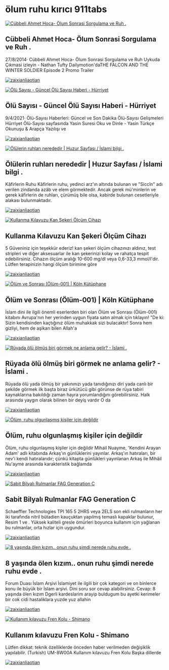 # ölum ruhu kırıcı 911tabs
<a href="https://mnn.zoosnet.net/LR/Chatpre.aspx?id=MNN94995150&p=https://topgrinding.com/" target="_blank">![Cübbeli Ahmet Hoca- Ölum Sonrasi Sorgulama ve Ruh .](https://github.com/technlg/images/blob/main/27.jpg)</a>
## Cübbeli Ahmet Hoca- Ölum Sonrasi Sorgulama ve Ruh .
27/8/2014· Cübbeli Ahmet Hoca- Ölum Sonrasi Sorgulama ve Ruh Uykuda Çıkmasi izleyin - Nathan Tufty Dailymotion'daTHE FALCON AND THE WINTER SOLDIER Episode 2 Promo Trailer
<a href="https://mnn.zoosnet.net/LR/Chatpre.aspx?id=MNN94995150&p=https://topgrinding.com/" target="_blank"><img src="https://github.com/technlg/images/raw/main/chat11.jpg" alt="zaixianliaotian"/></a><a href="//whatsapp.shibangsoft.com/WhatsApp.php" ><img src="https://github.com/technlg/images/raw/main/chat11.png" alt=""></a>
<a href="https://mnn.zoosnet.net/LR/Chatpre.aspx?id=MNN94995150&p=https://topgrinding.com/" target="_blank">![Ölü Sayısı - Güncel Ölü Sayısı Haberi - Hürriyet](https://github.com/technlg/images/blob/main/19.jpg)</a>
## Ölü Sayısı - Güncel Ölü Sayısı Haberi - Hürriyet
9/4/2021· Ölü-Sayısı Haberleri: Güncel ve Son Dakika Ölü-Sayısı Gelişmeleri Hürriyet Ölü-Sayısı sayfasında Yasin Suresi Oku ve Dinle - Yasin Türkçe Okunuşu & Arapça Yazılışı ve 
<a href="https://mnn.zoosnet.net/LR/Chatpre.aspx?id=MNN94995150&p=https://topgrinding.com/" target="_blank"><img src="https://github.com/technlg/images/raw/main/chat11.jpg" alt="zaixianliaotian"/></a><a href="//whatsapp.shibangsoft.com/WhatsApp.php" ><img src="https://github.com/technlg/images/raw/main/chat11.png" alt=""></a>
<a href="https://mnn.zoosnet.net/LR/Chatpre.aspx?id=MNN94995150&p=https://topgrinding.com/" target="_blank">![Ölülerin ruhları nerededir | Huzur Sayfası / İslami bilgi .](https://github.com/technlg/images/blob/main/5.jpg)</a>
## Ölülerin ruhları nerededir | Huzur Sayfası / İslami bilgi .
Kâfirlerin Ruhu Kâfirlerin ruhu, yedinci arz'ın altında bulunan ve "Siccîn" adı verilen zindanda azâb ve elem görmektedir. Ancak gerek mü'minlerin ve gerek kâfirlerin de ruhları, çürümüş bile olsa, kabirde bulunan cesetleriyle alakası bulunmaktadır.
<a href="https://mnn.zoosnet.net/LR/Chatpre.aspx?id=MNN94995150&p=https://topgrinding.com/" target="_blank"><img src="https://github.com/technlg/images/raw/main/chat11.jpg" alt="zaixianliaotian"/></a><a href="//whatsapp.shibangsoft.com/WhatsApp.php" ><img src="https://github.com/technlg/images/raw/main/chat11.png" alt=""></a>
<a href="https://mnn.zoosnet.net/LR/Chatpre.aspx?id=MNN94995150&p=https://topgrinding.com/" target="_blank">![Kullanma Kılavuzu Kan Şekeri Ölçüm Cihazı](https://github.com/technlg/images/blob/main/22.jpg)</a>
## Kullanma Kılavuzu Kan Şekeri Ölçüm Cihazı
5 Güveniniz için teşekkür ederiz! kan şekeri ölçüm cihazınızı aldınız, test stripleri ve diğer aksesuarlar ile kan şekerinizi kolay ve rahatça tespit edebilirsiniz. Cihazın ölçüm aralığı 10-600 mg/dl veya 0,6-33,3 mmol/l'dir. Lütfen terapinizin hangi ölçüm birimine göre
<a href="https://mnn.zoosnet.net/LR/Chatpre.aspx?id=MNN94995150&p=https://topgrinding.com/" target="_blank"><img src="https://github.com/technlg/images/raw/main/chat11.jpg" alt="zaixianliaotian"/></a><a href="//whatsapp.shibangsoft.com/WhatsApp.php" ><img src="https://github.com/technlg/images/raw/main/chat11.png" alt=""></a>
<a href="https://mnn.zoosnet.net/LR/Chatpre.aspx?id=MNN94995150&p=https://topgrinding.com/" target="_blank">![Ölüm ve Sonrası (Ölüm-001) | Köln Kütüphane](https://github.com/technlg/images/blob/main/27.jpg)</a>
## Ölüm ve Sonrası (Ölüm-001) | Köln Kütüphane
İslam dini ile ilgili önemli eserlerden biri olan Ölüm ve Sonrası (Ölüm-001) kitabını Avrupa'nın her yerinden uygun fiyata satın almak için tıklayın! "De ki: Sizin kendisinden kaçtığınız ölüm muhakkak sizi bulacaktır! Sonra hem gizliyi, hem de aşikarı bilen Allah'a 
<a href="https://mnn.zoosnet.net/LR/Chatpre.aspx?id=MNN94995150&p=https://topgrinding.com/" target="_blank"><img src="https://github.com/technlg/images/raw/main/chat11.jpg" alt="zaixianliaotian"/></a><a href="//whatsapp.shibangsoft.com/WhatsApp.php" ><img src="https://github.com/technlg/images/raw/main/chat11.png" alt=""></a>
<a href="https://mnn.zoosnet.net/LR/Chatpre.aspx?id=MNN94995150&p=https://topgrinding.com/" target="_blank">![Rüyada ölü ölmüş biri görmek ne anlama gelir? - İslami .](https://github.com/technlg/images/blob/main/16.jpg)</a>
## Rüyada ölü ölmüş biri görmek ne anlama gelir? - İslami .
Rüyada ölü yada ölmüş bir yakınınızı yada tanıdığınızı diri yada canlı bir şekilde görmek ilk başta biraz ürkütücü gibi görünse de rüya tabiri kaynaklarına bakıldığı zaman hayra yorumlandığını görebilirsiniz. Halk arasında yaygın olarak bilinen bir deyiş vardır O da 
<a href="https://mnn.zoosnet.net/LR/Chatpre.aspx?id=MNN94995150&p=https://topgrinding.com/" target="_blank"><img src="https://github.com/technlg/images/raw/main/chat11.jpg" alt="zaixianliaotian"/></a><a href="//whatsapp.shibangsoft.com/WhatsApp.php" ><img src="https://github.com/technlg/images/raw/main/chat11.png" alt=""></a>
<a href="https://mnn.zoosnet.net/LR/Chatpre.aspx?id=MNN94995150&p=https://topgrinding.com/" target="_blank">![Ölüm, ruhu olgunlaşmış kişiler için değildir](https://github.com/technlg/images/blob/main/13.jpg)</a>
## Ölüm, ruhu olgunlaşmış kişiler için değildir
Ölüm, ruhu olgunlaşmış kişiler için değildir Mihail Nuayme, 'Kendini Arayan Adam' adlı kitabında Arkaş'ın günlüklerini yayınlar. Arkaş'ın hatıraları, bir nev'i kendi hatıralarıdır; çünkü kitapta günlükleri yayınlanan Arkaş ile Mihâil Nu'ayme arasında karakteristik bağlamda 
<a href="https://mnn.zoosnet.net/LR/Chatpre.aspx?id=MNN94995150&p=https://topgrinding.com/" target="_blank"><img src="https://github.com/technlg/images/raw/main/chat11.jpg" alt="zaixianliaotian"/></a><a href="//whatsapp.shibangsoft.com/WhatsApp.php" ><img src="https://github.com/technlg/images/raw/main/chat11.png" alt=""></a>
<a href="https://mnn.zoosnet.net/LR/Chatpre.aspx?id=MNN94995150&p=https://topgrinding.com/" target="_blank">![Sabit Bilyalı Rulmanlar FAG Generation C](https://github.com/technlg/images/blob/main/20.jpg)</a>
## Sabit Bilyalı Rulmanlar FAG Generation C
Schaeffler Technologies TPI 165 5 2HRS veya 2ELS son ekli rulmanların her iki tarafında nitril bütadien kauçuktan yapılmış temaslı kapaklar bulunur, Resim 1 ve . Yüksek kaliteli gresle ömürleri boyunca kullanım için yağlanan bu rulmanlar, orta hızlar için uygundur.
<a href="https://mnn.zoosnet.net/LR/Chatpre.aspx?id=MNN94995150&p=https://topgrinding.com/" target="_blank"><img src="https://github.com/technlg/images/raw/main/chat11.jpg" alt="zaixianliaotian"/></a><a href="//whatsapp.shibangsoft.com/WhatsApp.php" ><img src="https://github.com/technlg/images/raw/main/chat11.png" alt=""></a>
<a href="https://mnn.zoosnet.net/LR/Chatpre.aspx?id=MNN94995150&p=https://topgrinding.com/" target="_blank">![8 yaşında ölen kızım.. onun ruhu şimdi nerede ruhu evde .](https://github.com/technlg/images/blob/main/4.jpg)</a>
## 8 yaşında ölen kızım.. onun ruhu şimdi nerede ruhu evde .
Forum Duası İslam Arşivi İslamiyet ile ilgili bir çok kategori ve on binlerce konu ile büyük bir İslam arşivi. Dini soru sor cevap alabilirsiniz. Cevap: 8 yaşında ölen kızım Dgerli kardeslarim arayip buldugum bu ayetki kerimeler bir cok cidi hastaliklara yuzde yuz allahin 
<a href="https://mnn.zoosnet.net/LR/Chatpre.aspx?id=MNN94995150&p=https://topgrinding.com/" target="_blank"><img src="https://github.com/technlg/images/raw/main/chat11.jpg" alt="zaixianliaotian"/></a><a href="//whatsapp.shibangsoft.com/WhatsApp.php" ><img src="https://github.com/technlg/images/raw/main/chat11.png" alt=""></a>
<a href="https://mnn.zoosnet.net/LR/Chatpre.aspx?id=MNN94995150&p=https://topgrinding.com/" target="_blank">![Kullanım kılavuzu Fren Kolu - Shimano](https://github.com/technlg/images/blob/main/18.jpg)</a>
## Kullanım kılavuzu Fren Kolu - Shimano
Lütfen dikkat: teknik özelliklerde önceden haber verilmeden değişiklik yapılabilir. (Turkish) UM-8W00A Kullanım kılavuzu Fren Kolu Başka dillerde 
<a href="https://mnn.zoosnet.net/LR/Chatpre.aspx?id=MNN94995150&p=https://topgrinding.com/" target="_blank"><img src="https://github.com/technlg/images/raw/main/chat11.jpg" alt="zaixianliaotian"/></a><a href="//whatsapp.shibangsoft.com/WhatsApp.php" ><img src="https://github.com/technlg/images/raw/main/chat11.png" alt=""></a>
